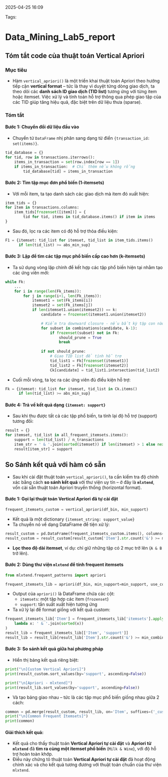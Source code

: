2025-04-25 16:09


Tags:

# Data_Mining_Lab5_report

## Tóm tắt code của thuật toán Vertical Apriori

### **Mục tiêu**

- Hàm `vertical_apriori()` là một triển khai thuật toán Apriori theo hướng tiếp cận **vertical format** – tức là thay vì duyệt từng dòng giao dịch, ta theo dõi các **danh sách ID giao dịch (TID list)** tương ứng với từng item hoặc itemset. Việc xử lý và tính toán hỗ trợ thông qua phép giao tập của các TID giúp tăng hiệu quả, đặc biệt trên dữ liệu thưa (sparse).

### **Tóm tắt**

#### Bước 1: **Chuyển đổi dữ liệu đầu vào**
- Chuyển từ `DataFrame` nhị phân sang dạng từ điển `{transaction_id: set(items)}`.
```python
tid_database = {}
for tid, row in transactions.iterrows():
    items_in_transaction = set(row.index[row == 1])
    if items_in_transaction:  # Chỉ thêm nếu không rỗng
        tid_database[tid] = items_in_transaction
```

#### Bước 2: **Tìm tập mục đơn phổ biến (1-itemsets)**
- Với mỗi item, ta tạo danh sách các giao dịch mà item đó xuất hiện:
```python
item_tids = {}
for item in transactions.columns:
    item_tids[frozenset([item])] = {
        tid for tid, items in tid_database.items() if item in items
}
```
- Sau đó, lọc ra các item có độ hỗ trợ thỏa điều kiện:
```python
F1 = {itemset: tid_list for itemset, tid_list in item_tids.items()
      if len(tid_list) >= abs_min_sup}
```

#### Bước 3: **Lặp để tìm các tập mục phổ biến cấp cao hơn (k-itemsets)**

- Ta sử dụng vòng lặp chính để kết hợp các tập phổ biến hiện tại nhằm tạo các ứng viên mới:
```python
while Fk:
    ...
    for i in range(len(Fk_items)):
        for j in range(i+1, len(Fk_items)):
            itemset1 = set(Fk_items[i])
            itemset2 = set(Fk_items[j])
            if len(itemset1.union(itemset2)) == k:
                candidate = frozenset(itemset1.union(itemset2))

                # Kiểm tra downward closure - nếu bất kỳ tập con nào không phổ biến thì loại
                for subset in combinations(candidate, k-1):
                    if frozenset(subset) not in Fk:
                        should_prune = True
                        break
                        
                if not should_prune:
                    # Giao TID list để tính hỗ trợ
                    tid_list1 = Fk[frozenset(itemset1)]
                    tid_list2 = Fk[frozenset(itemset2)]
                    Ck[candidate] = tid_list1.intersection(tid_list2)

```
- Cuối mỗi vòng, ta lọc ra các ứng viên đủ điều kiện hỗ trợ:
```python
Fk = {itemset: tid_list for itemset, tid_list in Ck.items()
      if len(tid_list) >= abs_min_sup}
```

#### Bước 4: **Trả về kết quả dạng `{itemset: support}`**

- Sau khi thu được tất cả các tập phổ biến, ta tính lại độ hỗ trợ (support) tương đối:
```python
result = {}
for itemset, tid_list in all_frequent_itemsets.items():
    support = len(tid_list) / n_transactions
    item_str = ' & '.join(sorted(itemset)) if len(itemset) > 1 else next(iter(itemset))
    result[item_str] = support
```

## So Sánh kết quả với hàm có sẵn
- Sau khi cài đặt thuật toán `vertical_apriori()`, ta cần kiểm tra độ chính xác bằng cách **so sánh kết quả** với thư viện uy tín – ở đây là **`mlxtend`**, vốn cài sẵn thuật toán Apriori truyền thống (horizontal format).
#### Bước 1: **Gọi lại thuật toán Vertical Apriori đã tự cài đặt**

```python
frequent_itemsets_custom = vertical_apriori(df_bin, min_support)
```

- Kết quả là một dictionary `{itemset_string: support_value}`
- Ta chuyển nó về dạng DataFrame để tiện xử lý:
```python
result_custom = pd.DataFrame(frequent_itemsets_custom.items(), columns=['Item', 'support'])
result_custom = result_custom[result_custom['Item'].str.count('&') >= min_combination - 1]
```
- **Lọc theo độ dài itemset**, ví dụ: chỉ giữ những tập có 2 mục trở lên (`A & B` trở lên).
#### Bước 2: **Dùng thư viện `mlxtend` để tính frequent itemsets**

```python
from mlxtend.frequent_patterns import apriori

frequent_itemsets_lib = apriori(df_bin, min_support=min_support, use_colnames=True)
```
- Output của `apriori()` là DataFrame chứa các cột:
    - `itemsets`: một tập hợp các item (`frozenset`)
    - `support`: tần suất xuất hiện tương ứng
- Ta xử lý lại để format giống với kết quả custom:
```python
frequent_itemsets_lib['Item'] = frequent_itemsets_lib['itemsets'].apply(
    lambda x: ' & '.join(sorted(x))
)
result_lib = frequent_itemsets_lib[['Item', 'support']]
result_lib = result_lib[result_lib['Item'].str.count('&') >= min_combination - 1]
```

#### Bước 3: **So sánh kết quả giữa hai phương pháp**

- Hiển thị bảng kết quả riêng biệt:
```python
print("\n[Custom Vertical Apriori]")
print(result_custom.sort_values(by='support', ascending=False))

print("\n[Apriori - mlxtend]")
print(result_lib.sort_values(by='support', ascending=False))
```
- Và tạo bảng giao nhau – tức là các tập mục phổ biến giống nhau giữa 2 cách:
```python
common = pd.merge(result_custom, result_lib, on='Item', suffixes=('_custom', '_lib'))
print("\n[Common Frequent Itemsets]")
print(common)
```

#### Giải thích kết quả:
- Kết quả cho thấy thuật toán **Vertical Apriori tự cài đặt** và **Apriori từ `mlxtend`** đã **tìm ra cùng một itemset phổ biến** (`Milk & Wine`), với độ hỗ trợ hoàn toàn khớp.
- Điều này chứng tỏ thuật toán **Vertical Apriori tự cài đặt** đã hoạt động chính xác và cho kết quả tương đương với thuật toán chuẩn của thư viện `mlxtend`.
